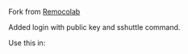 Fork from [Remocolab](https://github.com/demotomohiro/remocolab)

Added login with public key and sshuttle command.

Use this in: [](https://colab.research.google.com/drive/1dsiWUjwItsc-3KrZOgbxwzLz_66lYXtk?usp=sharing)


